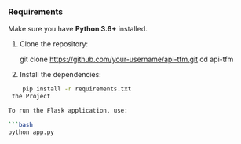 ### Requirements

Make sure you have **Python 3.6+** installed.

1. Clone the repository:


    git clone https://github.com/your-username/api-tfm.git
    cd api-tfm
2. Install the dependencies:

```bash
    pip install -r requirements.txt
 the Project

To run the Flask application, use:

```bash
python app.py